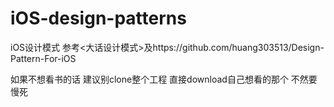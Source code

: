 # iOS-design-patterns
iOS设计模式 参考&lt;大话设计模式>及https://github.com/huang303513/Design-Pattern-For-iOS 

如果不想看书的话 建议别clone整个工程 直接download自己想看的那个 不然要慢死  
